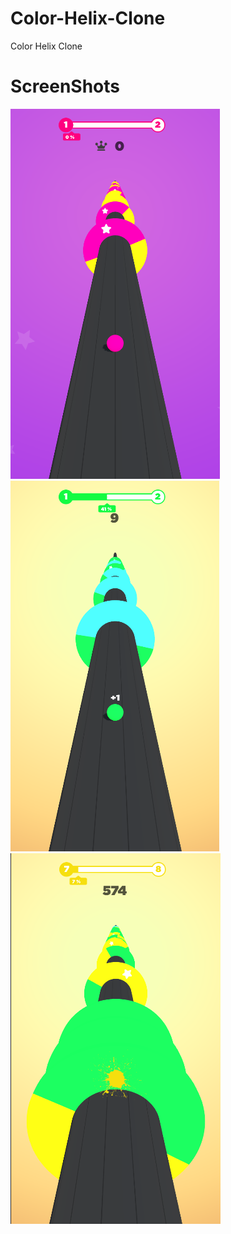 # Color-Helix-Clone
Color Helix Clone 



# ScreenShots
![ScreenShot](https://github.com/BerkEncami/Color-Helix-Clone/blob/main/ScreenShots/11.png)
![ScreenShot1](https://github.com/BerkEncami/Color-Helix-Clone/blob/main/ScreenShots/22.png)
![ScreenShot2](https://github.com/BerkEncami/Color-Helix-Clone/blob/main/ScreenShots/33.png)

